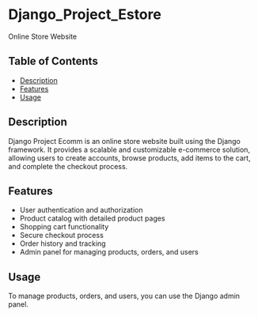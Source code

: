 # Django_Project_Estore
Online Store Website

## Table of Contents

- [Description](#description)
- [Features](#features)
- [Usage](#usage)

## Description

Django Project Ecomm is an online store website built using the Django framework. It provides a scalable and customizable e-commerce solution, allowing users to create accounts, browse products, add items to the cart, and complete the checkout process.

## Features

- User authentication and authorization
- Product catalog with detailed product pages
- Shopping cart functionality
- Secure checkout process
- Order history and tracking
- Admin panel for managing products, orders, and users

## Usage

To manage products, orders, and users, you can use the Django admin panel.
